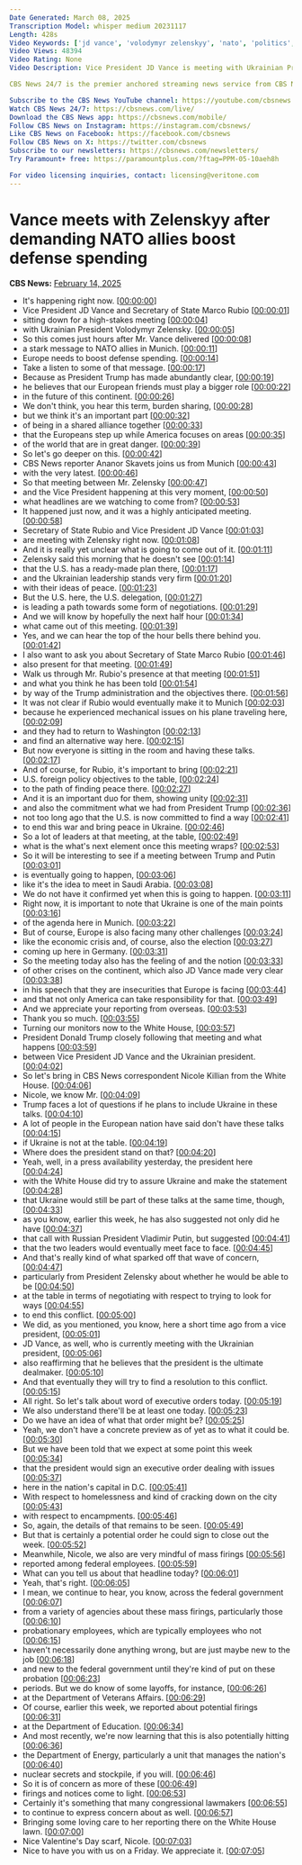```yaml
---
Date Generated: March 08, 2025
Transcription Model: whisper medium 20231117
Length: 428s
Video Keywords: ['jd vance', 'volodymyr zelenskyy', 'nato', 'politics', 'republicans', 'democrats', 'ukraine', 'russia', 'putin', 'trump', 'JD Vance', 'Ukraine', 'Politics', 'Russia', 'Volodymyr Zelenskyy', 'Democrats', 'NATO', 'CBS News 24-7 Clips', 'U.S.', 'CBS News']
Video Views: 48394
Video Rating: None
Video Description: Vice President JD Vance is meeting with Ukrainian President Volodymyr Zelenskyy on Friday after Vance demanded that the NATO alliance step up defense spending. CBS News' Anna Noryskiewicz and Nikole Killion have the latest.

CBS News 24/7 is the premier anchored streaming news service from CBS News and Stations that is available free to everyone with access to the internet and is the destination for breaking news, live events, original reporting and storytelling, and programs from CBS News and Stations' top anchors and correspondents working locally, nationally and around the globe. It is available on more than 30 platforms across mobile, desktop and connected TVs for free, as well as CBSNews.com and Paramount+ and live in 91 countries.

Subscribe to the CBS News YouTube channel: https://youtube.com/cbsnews
Watch CBS News 24/7: https://cbsnews.com/live/
Download the CBS News app: https://cbsnews.com/mobile/
Follow CBS News on Instagram: https://instagram.com/cbsnews/
Like CBS News on Facebook: https://facebook.com/cbsnews
Follow CBS News on X: https://twitter.com/cbsnews
Subscribe to our newsletters: https://cbsnews.com/newsletters/
Try Paramount+ free: https://paramountplus.com/?ftag=PPM-05-10aeh8h

For video licensing inquiries, contact: licensing@veritone.com
---
```


# Vance meets with Zelenskyy after demanding NATO allies boost defense spending
**CBS News:** [February 14, 2025](https://www.youtube.com/watch?v=nzRYjWA9oqM)
*  It's happening right now. [[00:00:00](https://www.youtube.com/watch?v=nzRYjWA9oqM&t=0.0s)]
*  Vice President JD Vance and Secretary of State Marco Rubio [[00:00:01](https://www.youtube.com/watch?v=nzRYjWA9oqM&t=1.32s)]
*  sitting down for a high-stakes meeting [[00:00:04](https://www.youtube.com/watch?v=nzRYjWA9oqM&t=4.16s)]
*  with Ukrainian President Volodymyr Zelensky. [[00:00:05](https://www.youtube.com/watch?v=nzRYjWA9oqM&t=5.88s)]
*  So this comes just hours after Mr. Vance delivered [[00:00:08](https://www.youtube.com/watch?v=nzRYjWA9oqM&t=8.72s)]
*  a stark message to NATO allies in Munich. [[00:00:11](https://www.youtube.com/watch?v=nzRYjWA9oqM&t=11.52s)]
*  Europe needs to boost defense spending. [[00:00:14](https://www.youtube.com/watch?v=nzRYjWA9oqM&t=14.76s)]
*  Take a listen to some of that message. [[00:00:17](https://www.youtube.com/watch?v=nzRYjWA9oqM&t=17.2s)]
*  Because as President Trump has made abundantly clear, [[00:00:19](https://www.youtube.com/watch?v=nzRYjWA9oqM&t=19.62s)]
*  he believes that our European friends must play a bigger role [[00:00:22](https://www.youtube.com/watch?v=nzRYjWA9oqM&t=22.56s)]
*  in the future of this continent. [[00:00:26](https://www.youtube.com/watch?v=nzRYjWA9oqM&t=26.68s)]
*  We don't think, you hear this term, burden sharing, [[00:00:28](https://www.youtube.com/watch?v=nzRYjWA9oqM&t=28.72s)]
*  but we think it's an important part [[00:00:32](https://www.youtube.com/watch?v=nzRYjWA9oqM&t=32.12s)]
*  of being in a shared alliance together [[00:00:33](https://www.youtube.com/watch?v=nzRYjWA9oqM&t=33.44s)]
*  that the Europeans step up while America focuses on areas [[00:00:35](https://www.youtube.com/watch?v=nzRYjWA9oqM&t=35.519999999999996s)]
*  of the world that are in great danger. [[00:00:39](https://www.youtube.com/watch?v=nzRYjWA9oqM&t=39.64s)]
*  So let's go deeper on this. [[00:00:42](https://www.youtube.com/watch?v=nzRYjWA9oqM&t=42.72s)]
*  CBS News reporter Ananor Skavets joins us from Munich [[00:00:43](https://www.youtube.com/watch?v=nzRYjWA9oqM&t=43.84s)]
*  with the very latest. [[00:00:46](https://www.youtube.com/watch?v=nzRYjWA9oqM&t=46.92s)]
*  So that meeting between Mr. Zelensky [[00:00:47](https://www.youtube.com/watch?v=nzRYjWA9oqM&t=47.8s)]
*  and the Vice President happening at this very moment, [[00:00:50](https://www.youtube.com/watch?v=nzRYjWA9oqM&t=50.16s)]
*  what headlines are we watching to come from? [[00:00:53](https://www.youtube.com/watch?v=nzRYjWA9oqM&t=53.08s)]
*  It happened just now, and it was a highly anticipated meeting. [[00:00:58](https://www.youtube.com/watch?v=nzRYjWA9oqM&t=58.68s)]
*  Secretary of State Rubio and Vice President JD Vance [[00:01:03](https://www.youtube.com/watch?v=nzRYjWA9oqM&t=63.68s)]
*  are meeting with Zelensky right now. [[00:01:08](https://www.youtube.com/watch?v=nzRYjWA9oqM&t=68.68s)]
*  And it is really yet unclear what is going to come out of it. [[00:01:11](https://www.youtube.com/watch?v=nzRYjWA9oqM&t=71.44s)]
*  Zelensky said this morning that he doesn't see [[00:01:14](https://www.youtube.com/watch?v=nzRYjWA9oqM&t=74.92s)]
*  that the U.S. has a ready-made plan there, [[00:01:17](https://www.youtube.com/watch?v=nzRYjWA9oqM&t=77.84s)]
*  and the Ukrainian leadership stands very firm [[00:01:20](https://www.youtube.com/watch?v=nzRYjWA9oqM&t=80.8s)]
*  with their ideas of peace. [[00:01:23](https://www.youtube.com/watch?v=nzRYjWA9oqM&t=83.8s)]
*  But the U.S. here, the U.S. delegation, [[00:01:27](https://www.youtube.com/watch?v=nzRYjWA9oqM&t=87.2s)]
*  is leading a path towards some form of negotiations. [[00:01:29](https://www.youtube.com/watch?v=nzRYjWA9oqM&t=89.4s)]
*  And we will know by hopefully the next half hour [[00:01:34](https://www.youtube.com/watch?v=nzRYjWA9oqM&t=94.4s)]
*  what came out of this meeting. [[00:01:39](https://www.youtube.com/watch?v=nzRYjWA9oqM&t=99.4s)]
*  Yes, and we can hear the top of the hour bells there behind you. [[00:01:42](https://www.youtube.com/watch?v=nzRYjWA9oqM&t=102.36s)]
*  I also want to ask you about Secretary of State Marco Rubio [[00:01:46](https://www.youtube.com/watch?v=nzRYjWA9oqM&t=106.04s)]
*  also present for that meeting. [[00:01:49](https://www.youtube.com/watch?v=nzRYjWA9oqM&t=109.36s)]
*  Walk us through Mr. Rubio's presence at that meeting [[00:01:51](https://www.youtube.com/watch?v=nzRYjWA9oqM&t=111.08s)]
*  and what you think he has been told [[00:01:54](https://www.youtube.com/watch?v=nzRYjWA9oqM&t=114.48s)]
*  by way of the Trump administration and the objectives there. [[00:01:56](https://www.youtube.com/watch?v=nzRYjWA9oqM&t=116.2s)]
*  It was not clear if Rubio would eventually make it to Munich [[00:02:03](https://www.youtube.com/watch?v=nzRYjWA9oqM&t=123.84s)]
*  because he experienced mechanical issues on his plane traveling here, [[00:02:09](https://www.youtube.com/watch?v=nzRYjWA9oqM&t=129.48000000000002s)]
*  and they had to return to Washington [[00:02:13](https://www.youtube.com/watch?v=nzRYjWA9oqM&t=133.08s)]
*  and find an alternative way here. [[00:02:15](https://www.youtube.com/watch?v=nzRYjWA9oqM&t=135.12s)]
*  But now everyone is sitting in the room and having these talks. [[00:02:17](https://www.youtube.com/watch?v=nzRYjWA9oqM&t=137.4s)]
*  And of course, for Rubio, it's important to bring [[00:02:21](https://www.youtube.com/watch?v=nzRYjWA9oqM&t=141.12s)]
*  U.S. foreign policy objectives to the table, [[00:02:24](https://www.youtube.com/watch?v=nzRYjWA9oqM&t=144.4s)]
*  to the path of finding peace there. [[00:02:27](https://www.youtube.com/watch?v=nzRYjWA9oqM&t=147.92000000000002s)]
*  And it is an important duo for them, showing unity [[00:02:31](https://www.youtube.com/watch?v=nzRYjWA9oqM&t=151.0s)]
*  and also the commitment what we had from President Trump [[00:02:36](https://www.youtube.com/watch?v=nzRYjWA9oqM&t=156.52s)]
*  not too long ago that the U.S. is now committed to find a way [[00:02:41](https://www.youtube.com/watch?v=nzRYjWA9oqM&t=161.52s)]
*  to end this war and bring peace in Ukraine. [[00:02:46](https://www.youtube.com/watch?v=nzRYjWA9oqM&t=166.44s)]
*  So a lot of leaders at that meeting, at the table, [[00:02:49](https://www.youtube.com/watch?v=nzRYjWA9oqM&t=169.72s)]
*  what is the what's next element once this meeting wraps? [[00:02:53](https://www.youtube.com/watch?v=nzRYjWA9oqM&t=173.16s)]
*  So it will be interesting to see if a meeting between Trump and Putin [[00:03:01](https://www.youtube.com/watch?v=nzRYjWA9oqM&t=181.96s)]
*  is eventually going to happen, [[00:03:06](https://www.youtube.com/watch?v=nzRYjWA9oqM&t=186.16s)]
*  like it's the idea to meet in Saudi Arabia. [[00:03:08](https://www.youtube.com/watch?v=nzRYjWA9oqM&t=188.35999999999999s)]
*  We do not have it confirmed yet when this is going to happen. [[00:03:11](https://www.youtube.com/watch?v=nzRYjWA9oqM&t=191.88s)]
*  Right now, it is important to note that Ukraine is one of the main points [[00:03:16](https://www.youtube.com/watch?v=nzRYjWA9oqM&t=196.0s)]
*  of the agenda here in Munich. [[00:03:22](https://www.youtube.com/watch?v=nzRYjWA9oqM&t=202.12s)]
*  But of course, Europe is also facing many other challenges [[00:03:24](https://www.youtube.com/watch?v=nzRYjWA9oqM&t=204.12s)]
*  like the economic crisis and, of course, also the election [[00:03:27](https://www.youtube.com/watch?v=nzRYjWA9oqM&t=207.92000000000002s)]
*  coming up here in Germany. [[00:03:31](https://www.youtube.com/watch?v=nzRYjWA9oqM&t=211.72000000000003s)]
*  So the meeting today also has the feeling of and the notion [[00:03:33](https://www.youtube.com/watch?v=nzRYjWA9oqM&t=213.32000000000002s)]
*  of other crises on the continent, which also JD Vance made very clear [[00:03:38](https://www.youtube.com/watch?v=nzRYjWA9oqM&t=218.48000000000002s)]
*  in his speech that they are insecurities that Europe is facing [[00:03:44](https://www.youtube.com/watch?v=nzRYjWA9oqM&t=224.04000000000002s)]
*  and that not only America can take responsibility for that. [[00:03:49](https://www.youtube.com/watch?v=nzRYjWA9oqM&t=229.0s)]
*  And we appreciate your reporting from overseas. [[00:03:53](https://www.youtube.com/watch?v=nzRYjWA9oqM&t=233.48000000000002s)]
*  Thank you so much. [[00:03:55](https://www.youtube.com/watch?v=nzRYjWA9oqM&t=235.8s)]
*  Turning our monitors now to the White House, [[00:03:57](https://www.youtube.com/watch?v=nzRYjWA9oqM&t=237.44s)]
*  President Donald Trump closely following that meeting and what happens [[00:03:59](https://www.youtube.com/watch?v=nzRYjWA9oqM&t=239.36s)]
*  between Vice President JD Vance and the Ukrainian president. [[00:04:02](https://www.youtube.com/watch?v=nzRYjWA9oqM&t=242.72s)]
*  So let's bring in CBS News correspondent Nicole Killian from the White House. [[00:04:06](https://www.youtube.com/watch?v=nzRYjWA9oqM&t=246.16s)]
*  Nicole, we know Mr. [[00:04:09](https://www.youtube.com/watch?v=nzRYjWA9oqM&t=249.96s)]
*  Trump faces a lot of questions if he plans to include Ukraine in these talks. [[00:04:10](https://www.youtube.com/watch?v=nzRYjWA9oqM&t=250.96s)]
*  A lot of people in the European nation have said don't have these talks [[00:04:15](https://www.youtube.com/watch?v=nzRYjWA9oqM&t=255.68s)]
*  if Ukraine is not at the table. [[00:04:19](https://www.youtube.com/watch?v=nzRYjWA9oqM&t=259.16s)]
*  Where does the president stand on that? [[00:04:20](https://www.youtube.com/watch?v=nzRYjWA9oqM&t=260.84000000000003s)]
*  Yeah, well, in a press availability yesterday, the president here [[00:04:24](https://www.youtube.com/watch?v=nzRYjWA9oqM&t=264.76s)]
*  with the White House did try to assure Ukraine and make the statement [[00:04:28](https://www.youtube.com/watch?v=nzRYjWA9oqM&t=268.2s)]
*  that Ukraine would still be part of these talks at the same time, though, [[00:04:33](https://www.youtube.com/watch?v=nzRYjWA9oqM&t=273.64s)]
*  as you know, earlier this week, he has also suggested not only did he have [[00:04:37](https://www.youtube.com/watch?v=nzRYjWA9oqM&t=277.48s)]
*  that call with Russian President Vladimir Putin, but suggested [[00:04:41](https://www.youtube.com/watch?v=nzRYjWA9oqM&t=281.16s)]
*  that the two leaders would eventually meet face to face. [[00:04:45](https://www.youtube.com/watch?v=nzRYjWA9oqM&t=285.16s)]
*  And that's really kind of what sparked off that wave of concern, [[00:04:47](https://www.youtube.com/watch?v=nzRYjWA9oqM&t=287.76000000000005s)]
*  particularly from President Zelensky about whether he would be able to be [[00:04:50](https://www.youtube.com/watch?v=nzRYjWA9oqM&t=290.64000000000004s)]
*  at the table in terms of negotiating with respect to trying to look for ways [[00:04:55](https://www.youtube.com/watch?v=nzRYjWA9oqM&t=295.72s)]
*  to end this conflict. [[00:05:00](https://www.youtube.com/watch?v=nzRYjWA9oqM&t=300.20000000000005s)]
*  We did, as you mentioned, you know, here a short time ago from a vice president, [[00:05:01](https://www.youtube.com/watch?v=nzRYjWA9oqM&t=301.84000000000003s)]
*  JD Vance, as well, who is currently meeting with the Ukrainian president, [[00:05:06](https://www.youtube.com/watch?v=nzRYjWA9oqM&t=306.20000000000005s)]
*  also reaffirming that he believes that the president is the ultimate dealmaker. [[00:05:10](https://www.youtube.com/watch?v=nzRYjWA9oqM&t=310.08000000000004s)]
*  And that eventually they will try to find a resolution to this conflict. [[00:05:15](https://www.youtube.com/watch?v=nzRYjWA9oqM&t=315.16s)]
*  All right. So let's talk about word of executive orders today. [[00:05:19](https://www.youtube.com/watch?v=nzRYjWA9oqM&t=319.68s)]
*  We also understand there'll be at least one today. [[00:05:23](https://www.youtube.com/watch?v=nzRYjWA9oqM&t=323.24s)]
*  Do we have an idea of what that order might be? [[00:05:25](https://www.youtube.com/watch?v=nzRYjWA9oqM&t=325.52000000000004s)]
*  Yeah, we don't have a concrete preview as of yet as to what it could be. [[00:05:30](https://www.youtube.com/watch?v=nzRYjWA9oqM&t=330.24s)]
*  But we have been told that we expect at some point this week [[00:05:34](https://www.youtube.com/watch?v=nzRYjWA9oqM&t=334.20000000000005s)]
*  that the president would sign an executive order dealing with issues [[00:05:37](https://www.youtube.com/watch?v=nzRYjWA9oqM&t=337.6s)]
*  here in the nation's capital in D.C. [[00:05:41](https://www.youtube.com/watch?v=nzRYjWA9oqM&t=341.04s)]
*  With respect to homelessness and kind of cracking down on the city [[00:05:43](https://www.youtube.com/watch?v=nzRYjWA9oqM&t=343.40000000000003s)]
*  with respect to encampments. [[00:05:46](https://www.youtube.com/watch?v=nzRYjWA9oqM&t=346.92s)]
*  So, again, the details of that remains to be seen. [[00:05:49](https://www.youtube.com/watch?v=nzRYjWA9oqM&t=349.28000000000003s)]
*  But that is certainly a potential order he could sign to close out the week. [[00:05:52](https://www.youtube.com/watch?v=nzRYjWA9oqM&t=352.24s)]
*  Meanwhile, Nicole, we also are very mindful of mass firings [[00:05:56](https://www.youtube.com/watch?v=nzRYjWA9oqM&t=356.28000000000003s)]
*  reported among federal employees. [[00:05:59](https://www.youtube.com/watch?v=nzRYjWA9oqM&t=359.96000000000004s)]
*  What can you tell us about that headline today? [[00:06:01](https://www.youtube.com/watch?v=nzRYjWA9oqM&t=361.64s)]
*  Yeah, that's right. [[00:06:05](https://www.youtube.com/watch?v=nzRYjWA9oqM&t=365.52000000000004s)]
*  I mean, we continue to hear, you know, across the federal government [[00:06:07](https://www.youtube.com/watch?v=nzRYjWA9oqM&t=367.08000000000004s)]
*  from a variety of agencies about these mass firings, particularly those [[00:06:10](https://www.youtube.com/watch?v=nzRYjWA9oqM&t=370.48s)]
*  probationary employees, which are typically employees who not [[00:06:15](https://www.youtube.com/watch?v=nzRYjWA9oqM&t=375.44s)]
*  haven't necessarily done anything wrong, but are just maybe new to the job [[00:06:18](https://www.youtube.com/watch?v=nzRYjWA9oqM&t=378.76s)]
*  and new to the federal government until they're kind of put on these probation [[00:06:23](https://www.youtube.com/watch?v=nzRYjWA9oqM&t=383.04s)]
*  periods. But we do know of some layoffs, for instance, [[00:06:26](https://www.youtube.com/watch?v=nzRYjWA9oqM&t=386.04s)]
*  at the Department of Veterans Affairs. [[00:06:29](https://www.youtube.com/watch?v=nzRYjWA9oqM&t=389.96000000000004s)]
*  Of course, earlier this week, we reported about potential firings [[00:06:31](https://www.youtube.com/watch?v=nzRYjWA9oqM&t=391.64000000000004s)]
*  at the Department of Education. [[00:06:34](https://www.youtube.com/watch?v=nzRYjWA9oqM&t=394.72s)]
*  And most recently, we're now learning that this is also potentially hitting [[00:06:36](https://www.youtube.com/watch?v=nzRYjWA9oqM&t=396.16s)]
*  the Department of Energy, particularly a unit that manages the nation's [[00:06:40](https://www.youtube.com/watch?v=nzRYjWA9oqM&t=400.2s)]
*  nuclear secrets and stockpile, if you will. [[00:06:46](https://www.youtube.com/watch?v=nzRYjWA9oqM&t=406.36s)]
*  So it is of concern as more of these [[00:06:49](https://www.youtube.com/watch?v=nzRYjWA9oqM&t=409.36s)]
*  firings and notices come to light. [[00:06:53](https://www.youtube.com/watch?v=nzRYjWA9oqM&t=413.4s)]
*  Certainly it's something that many congressional lawmakers [[00:06:55](https://www.youtube.com/watch?v=nzRYjWA9oqM&t=415.48s)]
*  to continue to express concern about as well. [[00:06:57](https://www.youtube.com/watch?v=nzRYjWA9oqM&t=417.84000000000003s)]
*  Bringing some loving care to her reporting there on the White House lawn. [[00:07:00](https://www.youtube.com/watch?v=nzRYjWA9oqM&t=420.2s)]
*  Nice Valentine's Day scarf, Nicole. [[00:07:03](https://www.youtube.com/watch?v=nzRYjWA9oqM&t=423.16s)]
*  Nice to have you with us on a Friday. We appreciate it. [[00:07:05](https://www.youtube.com/watch?v=nzRYjWA9oqM&t=425.64s)]

